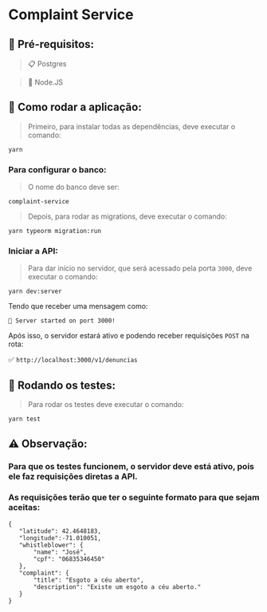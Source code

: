 # Complaint Service

## 🔨 Pré-requisitos:

> 📋 Postgres 

> 🚴 Node.JS

## :dash: Como rodar a aplicação:  

> Primeiro, para instalar todas as dependências, deve executar o comando:

 `yarn`
 
  ### Para configurar o banco:  
  
 > O nome do banco deve ser:
 
 `complaint-service`
 
 > Depois, para rodar as migrations, deve executar o comando:
 
 `yarn typeorm migration:run`
 
 ### Iniciar a API:  
 
 > Para dar início no servidor, que será acessado pela porta `3000`, deve executar o comando:
 
 `yarn dev:server`  
 
 Tendo que receber uma mensagem como:
 
 `🚀 Server started on port 3000!`  
 
 Após isso, o servidor estará ativo e podendo receber requisições `POST` na rota:  
 
 ✅  `http://localhost:3000/v1/denuncias`  
 
 ##  📑 Rodando os testes:
 
 > Para rodar os testes deve executar o comando:
 
 `yarn test`
 
 ## ⚠️ Observação:
 
  ### Para que os testes funcionem, o servidor deve está ativo, pois ele faz requisições diretas a API.
 
  ### As requisições terão que ter o seguinte formato para que sejam aceitas:
 ```
 {  
	"latitude": 42.4648183,  
	"longitude":-71.010051,  
	"whistleblower": {  
		"name": "José",  
		"cpf": "06835346450"  
	},  
	"complaint": {  
		"title": "Esgoto a céu aberto",  
		"description": "Existe um esgoto a céu aberto."  
	}  
}
```
 
